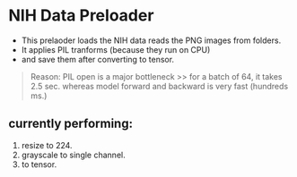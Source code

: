 # NIH Data Preloader

* This prelaoder loads the NIH data reads the PNG images from folders.
* It applies PIL tranforms (because they run on CPU)
* and save them after converting to tensor.

> Reason: PIL open is a major bottleneck
    >> for a batch of 64, it takes 2.5 sec. whereas model forward and backward is very fast (hundreds ms.)

## currently performing:
1. resize to 224.
2. grayscale to single channel.
3. to tensor.